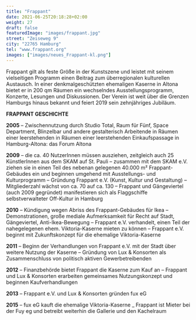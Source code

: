 ```yaml
---
title: "Frappant"
date: 2021-06-25T20:18:28+02:00
weight: 27
draft: false
featuredImage: "images/frappant.jpg"
street: "Zeiseweg 9"
city: "22765 Hamburg"
tel: "www.frappant.org"
images: ["images/neues_Frappant-kl.png"]
---
```


Frappant gilt als feste Größe in der Kunstszene und leistet mit seinem vielseitigen
Programm einen Beitrag zum überregionalen kulturellen Austausch.
In einer denkmalgeschützten ehemaligen Kaserne in Altona bietet er in 200
qm Räumen ein wechselndes Ausstellungsprogramm, Konzerte, Lesungen
und Diskussionen. Der Verein ist weit über die Grenzen Hamburgs hinaus
bekannt und feiert 2019 sein zehnjähriges Jubiläum.


**FRAPPANT GESCHICHTE**

**2005**
– Zwischennutzung durch Studio Total, Raum für Fünf,
Space Department, Blinzelbar und andere gestalterisch
Arbeitende in Räumen einer leerstehenden in Räumen
einer leerstehenden Einkaufspassage in Hamburg-Altona:
das Forum Altona

**2009**
– die ca. 40 NutzerInnen müssen ausziehen, zeitgleich
auch 25 KünstlerInnen aus dem SKAM auf St. Pauli
– zusammen mit dem SKAM e.V. ziehen sie in einen Teil
des nebenan gelegenen 40.000 m² Frappant-Gebäudes
ein und beginnen umgehend mit Ausstellungs- und
Kulturprogramm
– Gründung Frappant e.V. (Kunst, Kultur und Gestaltung)
– Mitgliederzahl wächst von ca. 70 auf ca. 130
– Frappant und Gängeviertel (auch 2009 gegründet)
manifestieren sich als Flaggschiffe selbstverwalteter
Off-Kultur in Hamburg

**2010**
– Kündigung wegen Abriss des Frappant-Gebäudes für Ikea
– Demonstrationen, große mediale Aufmerksamkeit
für Recht auf Stadt, Gängeviertel, Anti-Ikea-Bewegung
– Frappant e.V. verhandelt, einen Teil der nahegelegenen
ehem. Viktoria-Kaserne mieten zu können
– Frappant e.V. beginnt mit Zukunftskonzept für die
ehemalige Viktoria-Kaserne

**2011**
– Beginn der Verhandlungen von Frappant e.V. mit der
Stadt über weitere Nutzung der Kaserne
– Gründung von Lux & Konsorten als Zusammenschluss
von politisch aktiven Gewerbetreibenden

**2012**
– Finanzbehörde bietet Frappant die Kaserne zum Kauf an
– Frappant und Lux & Konsorten erarbeiten gemeinsames
Nutzungskonzept und beginnen Kaufverhandlungen

**2013**
– Frappant e.V. und Lux & Konsorten gründen fux eG

**2015**
– fux eG kauft die ehemalige Viktoria-Kaserne
_ Frappant ist Mieter bei der Fuy eg und betreibt weiterhin
die Gallerie und den Kachelraum
